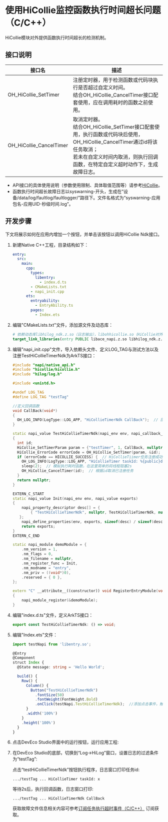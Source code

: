 # 使用HiCollie监控函数执行时间超长问题（C/C++）

HiCollie模块对外提供函数执行时间超长的检测机制。

## 接口说明

| 接口名                          | 描述                              |
| ------------------------------  | --------------------------------- |
| OH_HiCollie_SetTimer | 注册定时器，用于检测函数或代码块执行是否超过自定义时间。<br/>结合OH_HiCollie_CancelTimer接口配套使用，应在调用耗时的函数之前使用。|
| OH_HiCollie_CancelTimer | 取消定时器。<br/>结合OH_HiCollie_SetTimer接口配套使用，执行函数或代码块后使用，OH_HiCollie_CancelTimer通过id将该任务取消；<br/>若未在自定义时间内取消，则执行回调函数，在特定自定义超时动作下，生成故障日志。|

- API接口的具体使用说明（参数使用限制、具体取值范围等）请参考[HiCollie](../reference/apis-performance-analysis-kit/_hi_collie.md)。
- 函数执行时间超长故障日志以syswarning-开头，生成在”设备/data/log/faultlog/faultlogger/”路径下。文件名格式为“syswarning-应用包名-应用UID-秒级时间.log”。

## 开发步骤

下文将展示如何在应用内增加一个按钮，并单击该按钮以调用HiCollie Ndk接口。

1. 新建Native C++工程，目录结构如下：

   ```yml
   entry:
     src:
       main:
         cpp:
           types:
             libentry:
               - index.d.ts
           - CMakeLists.txt
           - napi_init.cpp
         ets:
           entryability:
             - EntryAbility.ts
           pages:
             - Index.ets
   ```

2. 编辑"CMakeLists.txt"文件，添加源文件及动态库：

   ```cmake
   # 依赖动态库libhilog_ndk.z.so（日志输出），libohhicollie.so（HiCollie对外检测接口）
   target_link_libraries(entry PUBLIC libace_napi.z.so libhilog_ndk.z.so libohhicollie.so)
   ```

3. 编辑"napi_init.cpp"文件，导入依赖头文件、定义LOG_TAG与测试方法以及注册TestHiCollieTimerNdk为ArkTS接口：

   ```c++
   #include "napi/native_api.h"
   #include "hicollie/hicollie.h"
   #include "hilog/log.h"

   #include <unistd.h>

   #undef LOG_TAG
   #define LOG_TAG "testTag"

   //定义回调函数
   void CallBack(void*)
   {
     OH_LOG_INFO(LogType::LOG_APP, "HiCollieTimerNdk CallBack");  // 回调函数中打印日志
   }

   static napi_value TestHiCollieTimerNdk(napi_env env, napi_callback_info info)
   {
     int id;
     HiCollie_SetTimerParam param = {"testTimer", 1, CallBack, nullptr, HiCollie_Flag::HICOLLIE_FLAG_LOG};  // 设置HiCollieTimer 参数（Timer任务名，超时时间，回调函数，回调函数参数，超时发生后行为）
     HiCollie_ErrorCode errorCode = OH_HiCollie_SetTimer(param, &id);  // 注册HiCollieTimer函数执行时长超时检测一次性任务
     if (errorCode == HICOLLIE_SUCCESS) {  // HiCollieTiimer任务注册成功
       OH_LOG_INFO(LogType::LOG_APP, "HiCollieTimer taskId: %{public}d", id); // 打印任务id
       sleep(2);  // 模拟执行耗时函数，在这里简单的将线程阻塞2s
       OH_HiCollie_CancelTimer(id);  // 根据id取消已注册任务
     }
     return nullptr;
   }

   EXTERN_C_START
   static napi_value Init(napi_env env, napi_value exports)
   {
       napi_property_descriptor desc[] = {
           { "TestHiCollieTimerNdk", nullptr, TestHiCollieTimerNdk, nullptr, nullptr, nullptr, napi_default, nullptr }      // 将TestHiCollieTimerNdk注册为ArkTS接口
      };
       napi_define_properties(env, exports, sizeof(desc) / sizeof(desc[0]), desc);
       return exports;
   }
   EXTERN_C_END

   static napi_module demoModule = {
       .nm_version = 1,
       .nm_flags = 0,
       .nm_filename = nullptr,
       .nm_register_func = Init,
       .nm_modname = "entry",
       .nm_priv = ((void*)0),
       .reserved = { 0 },
   };

   extern "C" __attribute__((constructor)) void RegisterEntryModule(void)
   {
       napi_module_register(&demoModule);
   }
   ```

4. 编辑"index.d.ts"文件，定义ArkTS接口：

   ```ts
   export const TestHiCollieTimerNdk: () => void;
   ```

5. 编辑"Index.ets"文件：

   ```ts
   import testNapi from 'libentry.so';
   
   @Entry
   @Component
   struct Index {
     @State message: string = 'Hello World';
   
     build() {
       Row() {
         Column() {
           Button("TestHiCollieTimerNdk")
             .fontSize(50)
             .fontWeight(FontWeight.Bold)
             .onClick(testNapi.TestHiCollieTimerNdk);  //添加点击事件，触发TestHiCollieTimerNdk方法。
         }
         .width('100%')
       }
       .height('100%')
     }
   }
   ```

6. 点击DevEco Studio界面中的运行按钮，运行应用工程:

7. 在DevEco Studio的底部，切换到“Log->HiLog”窗口，设置日志的过滤条件为“testTag”:
   
   点击“testHiCollieTimerNdk”按钮执行程序，日志窗口打印任务id:
   
   ```
   .../testTag ... HiCollieTimer taskId: x
   ```

   等待2s后，执行回调函数，日志窗口打印:

   ```
   .../testTag ... HiCollieTimerNdk CallBack
   ```

   获取故障文件信息相关内容可参考[订阅任务执行超时事件（C/C++）](hiappevent-watcher-apphicollie-events-ndk.md) 订阅获取。